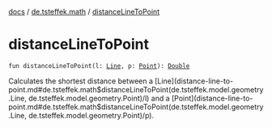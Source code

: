 [docs](../index.md) / [de.tsteffek.math](index.md) / [distanceLineToPoint](./distance-line-to-point.md)

# distanceLineToPoint

`fun distanceLineToPoint(l: `[`Line`](../de.tsteffek.model.geometry/-line/index.md)`, p: `[`Point`](../de.tsteffek.model.geometry/-point/index.md)`): `[`Double`](https://kotlinlang.org/api/latest/jvm/stdlib/kotlin/-double/index.html)

Calculates the shortest distance between a [Line](distance-line-to-point.md#de.tsteffek.math$distanceLineToPoint(de.tsteffek.model.geometry.Line, de.tsteffek.model.geometry.Point)/l) and a [Point](distance-line-to-point.md#de.tsteffek.math$distanceLineToPoint(de.tsteffek.model.geometry.Line, de.tsteffek.model.geometry.Point)/p).

